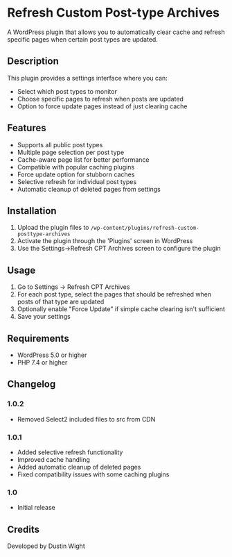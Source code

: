 # Refresh Custom Post-type Archives

A WordPress plugin that allows you to automatically clear cache and refresh specific pages when certain post types are updated.

## Description

This plugin provides a settings interface where you can:
- Select which post types to monitor
- Choose specific pages to refresh when posts are updated
- Option to force update pages instead of just clearing cache

## Features

- Supports all public post types
- Multiple page selection per post type
- Cache-aware page list for better performance
- Compatible with popular caching plugins
- Force update option for stubborn caches
- Selective refresh for individual post types
- Automatic cleanup of deleted pages from settings

## Installation

1. Upload the plugin files to `/wp-content/plugins/refresh-custom-posttype-archives`
2. Activate the plugin through the 'Plugins' screen in WordPress
3. Use the Settings->Refresh CPT Archives screen to configure the plugin

## Usage

1. Go to Settings -> Refresh CPT Archives
2. For each post type, select the pages that should be refreshed when posts of that type are updated
3. Optionally enable "Force Update" if simple cache clearing isn't sufficient
4. Save your settings

## Requirements

- WordPress 5.0 or higher
- PHP 7.4 or higher

## Changelog

### 1.0.2
- Removed Select2 included files to src from CDN

### 1.0.1
- Added selective refresh functionality
- Improved cache handling
- Added automatic cleanup of deleted pages
- Fixed compatibility issues with some caching plugins

### 1.0
- Initial release

## Credits

Developed by Dustin Wight
